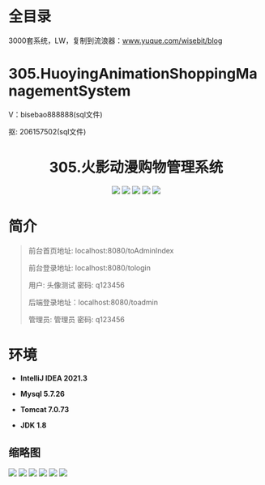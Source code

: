 # 全目录

3000套系统，LW，复制到流浪器：www.yuque.com/wisebit/blog

# 305.HuoyingAnimationShoppingManagementSystem

<p>V：bisebao888888(sql文件)</p>
<p>抠: 206157502(sql文件)</p>

<p><h1 align="center">305.火影动漫购物管理系统</h1></p>


<p align="center">
	<img src="https://img.shields.io/badge/jdk-1.8-orange.svg"/>
    <img src="https://img.shields.io/badge/spring-5.x-lightgrey.svg"/>
    <img src="https://img.shields.io/badge/springmvc-3.x-blue.svg"/>
    <img src="https://img.shields.io/badge/mybatis-5.x-yellow.svg"/>
    <img src="https://img.shields.io/badge/jsp-3.x-blue.svg"/>
</p>

# 简介
>
> 
>
> 前台首页地址: localhost:8080/toAdminIndex
>
> 前台登录地址: localhost:8080/tologin
>
> 用户: 头像测试 密码: q123456
>
> 后端登录地址：localhost:8080/toadmin
>
> 管理员: 管理员   密码: q123456
>

# 环境

- <b>IntelliJ IDEA 2021.3</b>

- <b>Mysql 5.7.26</b>

- <b>Tomcat 7.0.73</b>

- <b>JDK 1.8</b>




## 缩略图

![](https://bitwise.oss-cn-heyuan.aliyuncs.com/2024/9/10/a989e705-2ab2-4d87-95c5-55c93f951f41.png)
![](https://bitwise.oss-cn-heyuan.aliyuncs.com/2024/9/10/7cefe1fd-c309-4297-bc4a-d37a3f959d71.png)
![](https://bitwise.oss-cn-heyuan.aliyuncs.com/2024/9/10/cc95209a-a919-47e1-b155-b8697346ad3c.png)
![](https://bitwise.oss-cn-heyuan.aliyuncs.com/2024/9/10/d33eb6ed-da09-4885-8bff-689f1d09dd03.png)
![](https://bitwise.oss-cn-heyuan.aliyuncs.com/2024/9/10/f4821dc7-0b87-40cf-b433-c9999f624cec.png)
![](https://bitwise.oss-cn-heyuan.aliyuncs.com/2024/9/10/a7fcf4bc-f8b6-4d04-ac46-771d86e5fbd6.png)





